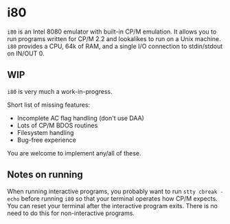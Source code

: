 i80
===
`i80` is an Intel 8080 emulator with built-in CP/M emulation. It allows you to run programs written for CP/M 2.2 and lookalikes to run on a Unix machine. `i80` provides a CPU, 64k of RAM, and a single I/O connection to stdin/stdout on IN/OUT 0.

WIP
---
`i80` is very much a work-in-progress.

Short list of missing features:
* Incomplete AC flag handling (don't use DAA)
* Lots of CP/M BDOS routines
* Filesystem handling
* Bug-free experience

You are welcome to implement any/all of these.

Notes on running
----------------
When running interactive programs, you probably want to run `stty cbreak -echo` before running `i80` so that your terminal operates how CP/M expects. You can reset your terminal after the interactive program exits. There is no need to do this for non-interactive programs.
